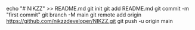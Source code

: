 echo "# NIKZZ" >> README.md
git init
git add README.md
git commit -m "first commit"
git branch -M main
git remote add origin https://github.com/nikzzdeveloper/NIKZZ.git
git push -u origin main
